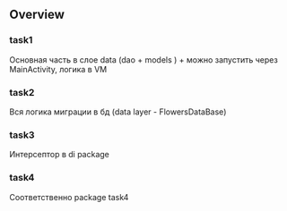 ## Overview
### task1 
Основная часть в слое data (dao + models ) + можно запустить через MainActivity, логика в VM
### task2 
Вся логика миграции в бд (data layer - FlowersDataBase) 
### task3
Интерсептор в di package
### task4 
Соответственно package task4
